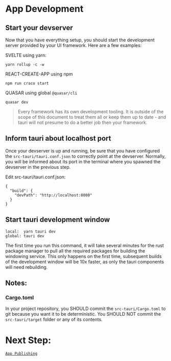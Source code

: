 # App Development

## Start your devserver

Now that you have everything setup, you should start the development server
provided by your UI framework. Here are a few examples:

SVELTE using yarn:

```
yarn rollup -c -w
```

REACT-CREATE-APP using npm

```
npm run craco start
```

QUASAR using global `@quasar/cli`

```
quasar dev
```

> Every framework has its own development tooling. It is outside of the scope of
> this document to treat them all or keep them up to date - and tauri will not
> presume to do a better job then your framework.

## Inform tauri about localhost port

Once your devserver is up and running, be sure that you have configured the
`src-tauri/tauri.conf.json` to correctly point at the devserver. Normally, you
will be informed about its port in the terminal where you spawned the devserver
in the previous step.

Edit src-tauri/tauri.conf.json:

```
{
  "build": {
    "devPath": "http://localhost:8080"
  }
}
```

## Start tauri development window

```
local:  yarn tauri dev
global: tauri dev
```

The first time you run this command, it will take several minutes for the rust
package manager to pull all the required packages for building the windowing
service. This only happens on the first time, subsequent builds of the
development window will be 10x faster, as only the tauri components will need
rebuilding.

## Notes:

### Cargo.toml

In your project repository, you SHOULD commit the `src-tauri/Cargo.toml` to git
because you want it to be deterministic. You SHOULD NOT commit the
`src-tauri/target` folder or any of its contents.

# Next Step:

[`App Publishing`](https://github.com/tauri-apps/tauri/wiki/07.-App-Publishing)
